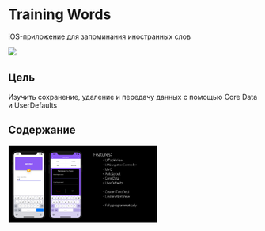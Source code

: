 # Training Words

iOS-приложение для запоминания иностранных слов

<img src="/ShowApp.gif" width="20%">

## Цель

Изучить сохранение, удаление и передачу данных с помощью Core Data и UserDefaults

## Содержание

<img src="/Screen.jpg" width="60%">


